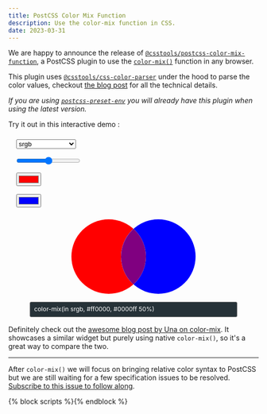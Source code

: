```yaml
---
title: PostCSS Color Mix Function
description: Use the color-mix function in CSS.
date: 2023-03-31
---
```


We are happy to announce the release of [`@csstools/postcss-color-mix-function`](https://github.com/csstools/postcss-plugins/tree/main/plugins/postcss-color-mix-function#readme), a PostCSS plugin to use the [`color-mix()`](https://drafts.csswg.org/css-color-5/#color-mix) function in any browser.

This plugin uses [`@csstools/css-color-parser`](https://github.com/csstools/postcss-plugins/tree/main/packages/css-color-parser#readme) under the hood to parse the color values, checkout [the blog post](/blog/css-color-parser-v1.0.0/) for all the technical details.

_If you are using [`postcss-preset-env`](https://github.com/csstools/postcss-plugins/tree/main/plugin-packs/postcss-preset-env#readme) you will already have this plugin when using the latest version._

Try it out in this interactive demo :

<div class="color-mix-wrapper">
	<div class="color-mix-settings">
		<select id="color-space">
			<option value="srgb" selected>srgb</option>
			<option value="srgb-linear">srgb-linear</option>
			<option value="lab">lab</option>
			<option value="oklab">oklab</option>
			<option value="xyz">xyz</option>
			<option value="xyz-d50">xyz-d50</option>
			<option value="xyz-d65">xyz-d65</option>
			<option value="hsl">hsl</option>
			<option value="hwb">hwb</option>
			<option value="lch">lch</option>
			<option value="oklch">oklch</option>
		</select>
		<select id="interpolation-method" hidden>
			<option value="shorter" selected>shorter</option>
			<option value="longer">longer</option>
			<option value="increasing">increasing</option>
			<option value="decreasing">decreasing</option>
		</select>
		<input type="range" id="color-mix-percentage" value="50" min="0" max="100">
		<input type="color" id="color-a" value="#ff0000">
		<input type="color" id="color-b" value="#0000ff">
	</div>
</div>
<div class="color-mix-results">
	<output id="output-color-a" for="color-a"></output>
	<output id="output-color-b" for="color-b"></output>
	<output id="output-color-mix" for="color-b"></output>
</div>

<output id="output-color-mix-css" for="color-space interpolation-method color-mix-percentage color-a color-b">color-mix(in srgb, #ff0000, #0000ff 50%)</output>

Definitely check out the [awesome blog post by Una on color-mix](https://una.im/color-mix-opacity/). It showcases a similar widget but purely using native `color-mix()`, so it's a great way to compare the two.

------

After `color-mix()` we will focus on bringing relative color syntax to PostCSS but we are still waiting for a few specification issues to be resolved. [Subscribe to this issue to follow along](https://github.com/csstools/postcss-plugins/issues/177).

{% block scripts %}<script async defer src="{{ '/static/js/blog_color_mix_2023_03_27.js' | addHash }}"></script>{% endblock %}

<style>
	.color-mix-wrapper {
		display: flex;
		flex-wrap: wrap;
	}

	.color-mix-settings {
		display: flex;
		flex-direction: column;
	}

	input, select {
		margin: 0.5rem 1rem;
	}

	#interpolation-method,
	#color-space {
		width: 120px;
	}

	.color-mix-results {
		display: flex;
		height: 150px;
		margin: 1rem auto;
		position: relative;
		width: 250px;
	}

	#output-color-a,
	#output-color-b,
	#output-color-mix {
		color: transparent; /* invisible text */
	}

	#output-color-a::after,
	#output-color-a::before,
	#output-color-b::after,
	#output-color-b::before,
	#output-color-mix::after,
	#output-color-mix::before {
		position: absolute;
		aspect-ratio: 1;
		border-radius: 50%;
		content: "";
		display: block;
		width: 150px;
		left: 0;
		top: 0;
	}

	#output-color-a::before,
	#output-color-b::before,
	#output-color-mix::before {
		background-color: white;
	}

	#output-color-a::before {
		z-index: 1;
	}

	#output-color-a::after {
		background-color: var(--color, red);
		z-index: 2;
	}

	#output-color-b::before {
		left: 100px;
		z-index: 3;
	}

	#output-color-b::after {
		background-color: var(--color, blue);
		left: 100px;
		z-index: 4;
	}

	#output-color-mix::before {
		clip-path: circle(75px at 175px 75px);
		z-index: 5;
	}

	#output-color-mix::after {
		background-color: var(--color, rgb(128, 0, 128));
		clip-path: circle(75px at 175px 75px);
		z-index: 6;
	}

	#output-color-mix-css {
		background-color: #263238;
		border-radius: 3px;
		border: 1px solid grey;
		color: white;
		display: block;
		font-size: 0.875em;
		line-height: 2;
		margin: 1rem auto;
		max-width: calc(100% - 3rem);
		padding: 2px 8px;
		position: relative;
		text-align: left;
		width: 400px;
	}
</style>
